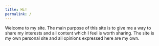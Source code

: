 ```yaml
---
title: Hi!
permalink: /
---
```


Welcome to my site. The main purpose of this site is to give me a way to share my interests and all content which I feel is worth sharing. The site is my own personal site and all opinions expressed here are my own. 